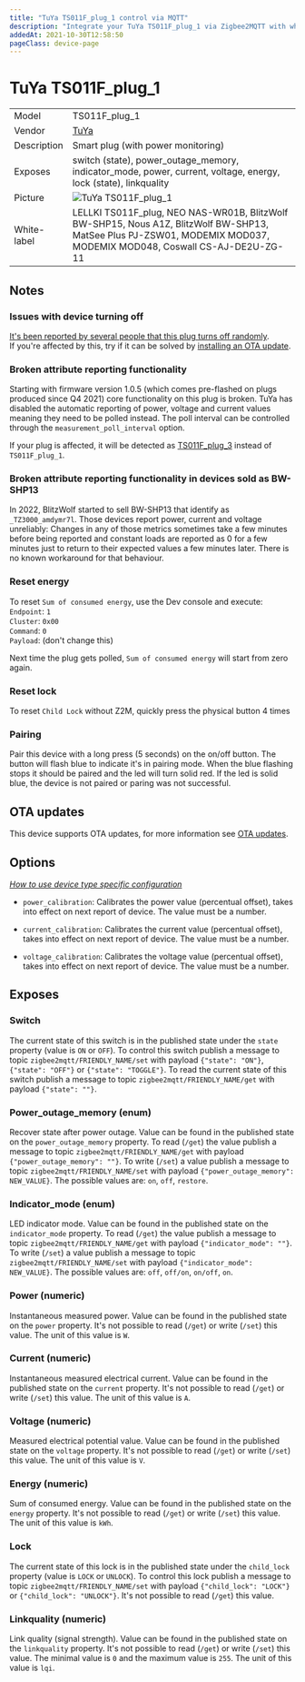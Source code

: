 ```yaml
---
title: "TuYa TS011F_plug_1 control via MQTT"
description: "Integrate your TuYa TS011F_plug_1 via Zigbee2MQTT with whatever smart home infrastructure you are using without the vendor's bridge or gateway."
addedAt: 2021-10-30T12:58:50
pageClass: device-page
---
```


<!-- !!!! -->
<!-- ATTENTION: This file is auto-generated through docgen! -->
<!-- You can only edit the "Notes"-Section between the two comment lines "Notes BEGIN" and "Notes END". -->
<!-- Do not use h1 or h2 heading within "## Notes"-Section. -->
<!-- !!!! -->

# TuYa TS011F_plug_1

|     |     |
|-----|-----|
| Model | TS011F_plug_1  |
| Vendor  | [TuYa](/supported-devices/#v=TuYa)  |
| Description | Smart plug (with power monitoring) |
| Exposes | switch (state), power_outage_memory, indicator_mode, power, current, voltage, energy, lock (state), linkquality |
| Picture | ![TuYa TS011F_plug_1](https://www.zigbee2mqtt.io/images/devices/TS011F_plug_1.jpg) |
| White-label | LELLKI TS011F_plug, NEO NAS-WR01B, BlitzWolf BW-SHP15, Nous A1Z, BlitzWolf BW-SHP13, MatSee Plus PJ-ZSW01, MODEMIX MOD037, MODEMIX MOD048, Coswall CS-AJ-DE2U-ZG-11 |


<!-- Notes BEGIN: You can edit here. Add "## Notes" headline if not already present. -->
## Notes

### Issues with device turning off
[It's been reported by several people that this plug turns off randomly](https://github.com/Koenkk/zigbee2mqtt/issues/11648).  
If you're affected by this, try if it can be solved by [installing an OTA update](../guide/usage/ota_updates.md).

### Broken attribute reporting functionality

Starting with firmware version 1.0.5 (which comes pre-flashed on plugs produced since Q4 2021) core functionality on this plug is broken. TuYa has disabled the automatic reporting of power, voltage and current values meaning they need to be polled instead. The poll interval can be controlled through the `measurement_poll_interval` option.

If your plug is affected, it will be detected as [TS011F_plug_3](TS011F_plug_3.md) instead of `TS011F_plug_1`.

<!-- cfr: https://github.com/Koenkk/zigbee2mqtt/issues/9057 -->

### Broken attribute reporting functionality in devices sold as BW-SHP13

In 2022, BlitzWolf started to sell BW-SHP13 that identify as ```_TZ3000_amdymr7l```. Those devices report power, current and voltage unreliably: Changes in any of those metrics sometimes take a few minutes before being reported and constant loads are reported as 0 for a few minutes just to return to their expected values a few minutes later. There is no known workaround for that behaviour.

<!-- cfr: https://github.com/Koenkk/zigbee2mqtt/issues/11800 -->

### Reset energy

To reset `Sum of consumed energy`, use the Dev console and execute:  
`Endpoint`: `1`   
`Cluster`: `0x00`  
`Command`: `0`  
`Payload`: (don't change this)  

Next time the plug gets polled, `Sum of consumed energy` will start from zero again.

### Reset lock

To reset `Child Lock` without Z2M, quickly press the physical button 4 times

### Pairing
Pair this device with a long press (5 seconds) on the on/off button. The button will flash blue to indicate it's in pairing mode. When the blue flashing stops it should be paired and the led will turn solid red. If the led is solid blue, the device is not paired or paring was not successful.
<!-- Notes END: Do not edit below this line -->

## OTA updates
This device supports OTA updates, for more information see [OTA updates](../guide/usage/ota_updates.md).


## Options
*[How to use device type specific configuration](../guide/configuration/devices-groups.md#specific-device-options)*

* `power_calibration`: Calibrates the power value (percentual offset), takes into effect on next report of device. The value must be a number.

* `current_calibration`: Calibrates the current value (percentual offset), takes into effect on next report of device. The value must be a number.

* `voltage_calibration`: Calibrates the voltage value (percentual offset), takes into effect on next report of device. The value must be a number.


## Exposes

### Switch 
The current state of this switch is in the published state under the `state` property (value is `ON` or `OFF`).
To control this switch publish a message to topic `zigbee2mqtt/FRIENDLY_NAME/set` with payload `{"state": "ON"}`, `{"state": "OFF"}` or `{"state": "TOGGLE"}`.
To read the current state of this switch publish a message to topic `zigbee2mqtt/FRIENDLY_NAME/get` with payload `{"state": ""}`.

### Power_outage_memory (enum)
Recover state after power outage.
Value can be found in the published state on the `power_outage_memory` property.
To read (`/get`) the value publish a message to topic `zigbee2mqtt/FRIENDLY_NAME/get` with payload `{"power_outage_memory": ""}`.
To write (`/set`) a value publish a message to topic `zigbee2mqtt/FRIENDLY_NAME/set` with payload `{"power_outage_memory": NEW_VALUE}`.
The possible values are: `on`, `off`, `restore`.

### Indicator_mode (enum)
LED indicator mode.
Value can be found in the published state on the `indicator_mode` property.
To read (`/get`) the value publish a message to topic `zigbee2mqtt/FRIENDLY_NAME/get` with payload `{"indicator_mode": ""}`.
To write (`/set`) a value publish a message to topic `zigbee2mqtt/FRIENDLY_NAME/set` with payload `{"indicator_mode": NEW_VALUE}`.
The possible values are: `off`, `off/on`, `on/off`, `on`.

### Power (numeric)
Instantaneous measured power.
Value can be found in the published state on the `power` property.
It's not possible to read (`/get`) or write (`/set`) this value.
The unit of this value is `W`.

### Current (numeric)
Instantaneous measured electrical current.
Value can be found in the published state on the `current` property.
It's not possible to read (`/get`) or write (`/set`) this value.
The unit of this value is `A`.

### Voltage (numeric)
Measured electrical potential value.
Value can be found in the published state on the `voltage` property.
It's not possible to read (`/get`) or write (`/set`) this value.
The unit of this value is `V`.

### Energy (numeric)
Sum of consumed energy.
Value can be found in the published state on the `energy` property.
It's not possible to read (`/get`) or write (`/set`) this value.
The unit of this value is `kWh`.

### Lock 
The current state of this lock is in the published state under the `child_lock` property (value is `LOCK` or `UNLOCK`).
To control this lock publish a message to topic `zigbee2mqtt/FRIENDLY_NAME/set` with payload `{"child_lock": "LOCK"}` or `{"child_lock": "UNLOCK"}`.
It's not possible to read (`/get`) this value.

### Linkquality (numeric)
Link quality (signal strength).
Value can be found in the published state on the `linkquality` property.
It's not possible to read (`/get`) or write (`/set`) this value.
The minimal value is `0` and the maximum value is `255`.
The unit of this value is `lqi`.

